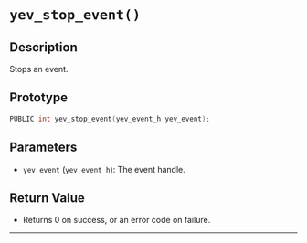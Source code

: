 # `yev_stop_event()`

## Description
Stops an event.

## Prototype
```c
PUBLIC int yev_stop_event(yev_event_h yev_event);
```

## Parameters
- `yev_event` (`yev_event_h`): The event handle.

## Return Value
- Returns 0 on success, or an error code on failure.

---

